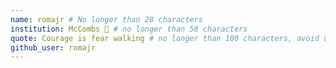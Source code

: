```yaml
---
name: romajr # No longer than 28 characters
institution: McCombs 🚩 # no longer than 58 characters
quote: Courage is fear walking # no longer than 100 characters, avoid using quotes(") to guarantee the format remains the same.
github_user: romajr
---
```

